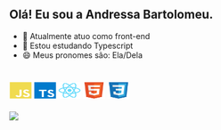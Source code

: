 ## Olá! Eu sou a Andressa Bartolomeu.

- 🔭 Atualmente atuo como front-end
- 🌱 Estou estudando Typescript
- 😄 Meus pronomes são: Ela/Dela

###

<div style="display: inline_block"><br>
  <img align="center" alt="Dre-Js" height="30" width="40" src="https://raw.githubusercontent.com/devicons/devicon/master/icons/javascript/javascript-plain.svg">
  <img align="center" alt="Dre-Ts" height="30" width="40" src="https://raw.githubusercontent.com/devicons/devicon/master/icons/typescript/typescript-plain.svg">
  <img align="center" alt="Dre-React" height="30" width="40" src="https://raw.githubusercontent.com/devicons/devicon/master/icons/react/react-original.svg">
  <img align="center" alt="Dre-HTML" height="30" width="40" src="https://raw.githubusercontent.com/devicons/devicon/master/icons/html5/html5-original.svg">
  <img align="center" alt="Dre-CSS" height="30" width="40" src="https://raw.githubusercontent.com/devicons/devicon/master/icons/css3/css3-original.svg">
</div>

###

<div >
  <img height="180em" src="https://github-readme-stats.vercel.app/api?username=DreBartolomeu&show_icons=true&theme=great-gatsby&include_all_commits=true&count_private=true"/>
</div>
